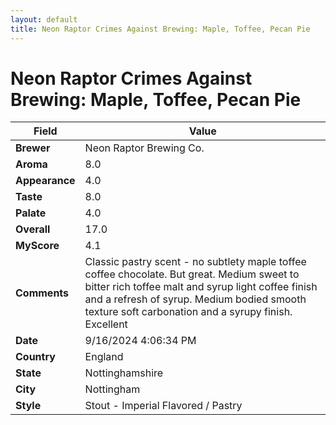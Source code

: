 ```yaml
---
layout: default
title: Neon Raptor Crimes Against Brewing: Maple, Toffee, Pecan Pie
---
```


# Neon Raptor Crimes Against Brewing: Maple, Toffee, Pecan Pie

| Field         | Value                                                                                                   |
|---------------|---------------------------------------------------------------------------------------------------------|
| **Brewer**    | Neon Raptor Brewing Co.                                                                                        |
| **Aroma**     | 8.0                                                                                         |
| **Appearance**| 4.0                                                                                    |
| **Taste**     | 8.0                                                                                         |
| **Palate**    | 4.0                                                                                        |
| **Overall**   | 17.0                                                                                       |
| **MyScore**   | 4.1                                                                                       |
| **Comments**  | Classic pastry scent - no subtlety maple toffee coffee chocolate. But great. Medium sweet to bitter rich toffee malt and syrup light coffee finish and a refresh of syrup. Medium bodied smooth texture soft carbonation and a syrupy finish.  Excellent                                                                                      |
| **Date**      | 9/16/2024 4:06:34 PM                                                                                          |
| **Country**   | England                                                                                       |
| **State**     | Nottinghamshire                                                                                         |
| **City**      | Nottingham                                                                                          |
| **Style**     | Stout - Imperial Flavored / Pastry                                                                                         |
